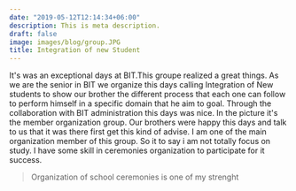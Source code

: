 ```yaml
---
date: "2019-05-12T12:14:34+06:00"
description: This is meta description.
draft: false
image: images/blog/group.JPG
title: Integration of new Student
---
```


It's was an exceptional days at BIT.This groupe realized a great things. As we are the senior in BIT we organize this days calling Integration of New students to show our brother the different process that each one can follow to perform himself in a specific domain that he aim to goal. Through the collaboration with BIT administration this days was nice. In the picture it's the member organization group.
Our brothers were happy this days and talk to us that it was there first get this kind of advise. 
I am one of the main organization member of this group. So it to say i am not totally focus on study. I have some skill in ceremonies organization to participate for it success.

> Organization of school ceremonies is one of my strenght